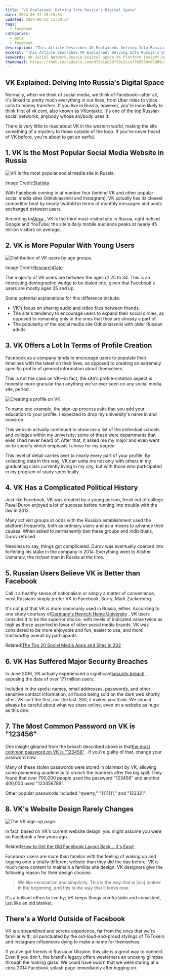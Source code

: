 ```yaml
---
title: "VK Explained: Delving Into Russia's Digital Space"
date: 2024-06-22 18:15:53
updated: 2024-06-23 11:50:34
tags:
  - facebook
categories:
  - meta
  - facebook
description: "This Article Describes VK Explained: Delving Into Russia's Digital Space"
excerpt: "This Article Describes VK Explained: Delving Into Russia's Digital Space"
keywords: VK Social Network,Russia Digital Space,VK Platform Insight,Russian Online Community,Russia's Social Media,Digital VK Explained,Russia Internet Culture
thumbnail: https://thmb.techidaily.com/d73b1ab39f29e2cca73b5589c07d89e3cba6a2b832a71241d754322497bd16d3.jpg
---
```


## VK Explained: Delving Into Russia's Digital Space

 Normally, when we think of social media, we think of Facebook—after all, it's linked to pretty much everything in our lives, from Uber rides to voice calls to money transfers. If you live in Russia, however, you're more likely to think first of vk.com, also known as VKontakte. It's one of the top Russian social networks; anybody whose anybody uses it.

 There is very little to read about VK in the western world, making the site something of a mystery to those outside of the loop. If you've never heard of VK before, you're about to get an earful.

## 1\. VK Is the Most Popular Social Media Website in Russia

![VK is the most popular social media site in Russia.](https://static1.makeuseofimages.com/wordpress/wp-content/uploads/2021/10/what-is-vk.png)

 Image Credit:[Statista](https://www.statista.com/statistics/284447/russia-social-network-penetration/)

 With Facebook coming in at number four (behind VK and other popular social media sites Odnoklassniki and Instagram), VK actually has its closest competitor beat by nearly twofold in terms of monthly messages and posts exchanged between users.

 According to[Alexa](https://www.alexa.com/topsites/countries/RU) , VK is the third most-visited site in Russia, right behind Google and YouTube; the site's daily mobile audience peaks at nearly 45 million visitors on average.

## 2\. VK is More Popular With Young Users

![Distribution of VK users by age groups.](https://static1.makeuseofimages.com/wordpress/wp-content/uploads/2021/10/vk-users-by-age.png)

 Image Credit:[ResearchGate](https://www.researchgate.net/figure/Distribution-of-VK-users-by-age-groups%5Ffig3%5F321459360)

 The majority of VK users are between the ages of 25 to 34\. This is an interesting demographic wedge to be dialed into, given that Facebook's users are mostly ages 35 and up.

Some potential explanations for this difference include:

* VK's focus on sharing audio and video files between friends.
* The site's tendency to encourage users to expand their social circles, as opposed to remaining only in the ones that they are already a part of.
* The popularity of the social media site Odnoklassniki with older Russian adults.

## 3\. VK Offers a Lot In Terms of Profile Creation

 Facebook as a company tends to encourage users to populate their timelines with the latest on their lives, as opposed to creating an extremely specific profile of general information about themselves.

 This is not the case on VK—in fact, the site's profile-creation aspect is honestly more granular than anything we've ever seen on any social media site, period.

![Creating a profile on VK.](https://static1.makeuseofimages.com/wordpress/wp-content/uploads/2021/10/what-is-vk-social-media.png)

 To name one example, the sign-up process asks that you add your education to your profile. I expected to drop my university's name in and move on.

 This website actually continued to show me a list of the individual schools and colleges within my university; some of these were departments that even I had never heard of. After that, it asked me my major and even went on to specify which emphasis I chose for my degree.

 This level of detail carries over to nearly every part of your profile. By collecting data in this way, VK can unite me not only with others in my graduating class currently living in my city, but with those who participated in my program of study specifically.

## 4\. VK Has a Complicated Political History

 Just like Facebook, VK was created by a young person, fresh out of college. Pavel Durov enjoyed a lot of success before running into trouble with the law in 2012.

 Many activist groups at odds with the Russian establishment used the platform frequently, both as ordinary users and as a means to advance their causes. When asked to permanently ban these groups and individuals, Durov refused.

 Needless to say, things got complicated. Durov was eventually coerced into forfeiting his stake in the company in 2014\. Everything went to Alisher Usmanov, the richest man in Russia at the time.

## 5\. Russian Users Believe VK is Better than Facebook

 Call it a healthy sense of nationalism or simply a matter of convenience, most Russians simply prefer VK to Facebook. Sorry, Mark Zuckerberg.

 It's not just that VK is more commonly used in Russia, either. According to one study courtesy of[Germany's Henrich Heine University](https://www.phil-fak.uni-duesseldorf.de/fileadmin/Redaktion/Institute/Informationswissenschaft/heck/Baran%5F%5F%5FStock%5FVkontakte.pdf) , VK users consider it to be the superior choice, with levels of indicated value twice as high as those asserted in favor of other social media brands. VK was considered to be more enjoyable and fun, easier to use, and more trustworthy overall by participants.

 Related:[The Top 20 Social Media Apps and Sites in 202](https://www.makeuseof.com/tag/top-social-media-apps-sites/)

## 6\. VK Has Suffered Major Security Breaches

 In June 2016, VK actually experienced a significant[security breach](https://www.makeuseof.com/historic-data-breaches/) , exposing the data of over 171 million users.

 Included in the spoils: names, email addresses, passwords, and other sensitive contact information, all found being sold on the dark web shortly after. VK isn't the first, nor the last. Still, it makes you think. We should always be careful about what we share online, even on a website as huge as this one.

## 7\. The Most Common Password on VK is "123456"

 One insight gleaned from the breach described above is that[the most common password on VK is "123456"](https://www.makeuseof.com/tag/7-password-mistakes-will-likely-get-hacked/) . If you're guilty of that, change your password now.

 Many of these stolen passwords were stored in plaintext by VK, allowing some pioneering academics to crunch the numbers after the big spill. They found that over 700,000 people used the password "123456" and another 400,000 used "123456789".

 Other popular passwords included "qwerty," "1111111," and "123321".

## 8\. VK's Website Design Rarely Changes

![The VK sign-up page.](https://static1.makeuseofimages.com/wordpress/wp-content/uploads/2021/10/what-is-vkontakte.png)

 In fact, based on VK's current website design, you might assume you were on Facebook a few years ago.

 Related:[How to Get the Old Facebook Layout Back... It's Easy!](https://www.makeuseof.com/how-to-get-old-facebook-layout-back/)

 Facebook users are more than familiar with the feeling of waking up and logging onto a totally different website than they did the day before. VK is much more content to maintain a familiar site design. VK designers give the following reason for their design choices:

> We like minimalism and simplicity. This is the way that is \[sic\] looked in the beginning, and this is the way that it looks now.

 It's a brilliant ethos to live by; VK keeps things comfortable and consistent, just like an old blanket.

## There's a World Outside of Facebook

 VK is a streamlined and serene experience, far from the ones that we're familiar with, all punctuated by the out-loud-and-proud stylings of TikTokers and Instagram influencers dying to make a name for themselves.

 If you've got friends in Russia or Ukraine, this site is a great way to connect. Even if you don't, the brand's legacy offers westerners an uncanny glimpse through the looking glass. We could have sworn that we were staring at a circa 2014 Facebook splash page immediately after logging on.


<ins class="adsbygoogle"
     style="display:block"
     data-ad-format="autorelaxed"
     data-ad-client="ca-pub-7571918770474297"
     data-ad-slot="1223367746"></ins>



<ins class="adsbygoogle"
     style="display:block"
     data-ad-client="ca-pub-7571918770474297"
     data-ad-slot="8358498916"
     data-ad-format="auto"
     data-full-width-responsive="true"></ins>
